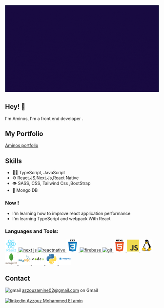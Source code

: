 <h1 align="center">
  <img src="https://github.com/aminos02/assets/blob/main/Gold%20Youtube%20Vlog%20Video%20Intro.gif?raw=true" alt="Marton Lederer" />
</h1>

## Hey! 👋
I'm Aminos, I'm a front end developer .

## My Portfolio
<a href="https://aminosportfolio.vercel.app/" target="_blank">Aminos portfolio</a>

## Skills
- 👨‍💻 TypeScript, JavaScript
- ⚙️ React.JS,Next.Js,React Native
- 👁️ SASS, CSS, Tailwind Css ,BootStrap
- 💽 Mongo DB
### Now !
- I'm learning how to improve  react application performance
- I'm learning TypeScript and webpack With React


 <h3 align="left">Languages and Tools:</h3>
    <p align="left">
        <a href="https://reactjs.org/" target="_blank">
            <img
              src="https://raw.githubusercontent.com/devicons/devicon/master/icons/react/react-original-wordmark.svg"
              alt="react"
              width="40"
              height="40"
            />
          </a>
          <a href="https://reactjs.org/" target="_blank">
            <img
              src="https://upload.wikimedia.org/wikipedia/commons/8/8e/Nextjs-logo.svg"
              alt="next js"
              width="40"
              height="40"
            />
          </a>
          <a href="https://reactnative.dev/" target="_blank">
            <img
              src="https://reactnative.dev/img/header_logo.svg"
              alt="reactnative"
              width="40"
              height="40"
            />
          </a>
          <a href="https://www.w3schools.com/css/" target="_blank">
        <img
          src="https://raw.githubusercontent.com/devicons/devicon/master/icons/css3/css3-original-wordmark.svg"
          alt="css3"
          width="40"
          height="40"
        />
  </a>
      <a href="https://firebase.google.com/" target="_blank">
        <img
          src="https://www.vectorlogo.zone/logos/firebase/firebase-icon.svg"
          alt="firebase"
          width="40"
          height="40"
        />
      </a>
      <a href="https://git-scm.com/" target="_blank">
        <img
          src="https://www.vectorlogo.zone/logos/git-scm/git-scm-icon.svg"
          alt="git"
          width="40"
          height="40"
        />
      </a>
      <a href="https://www.w3.org/html/" target="_blank">
        <img
          src="https://raw.githubusercontent.com/devicons/devicon/master/icons/html5/html5-original-wordmark.svg"
          alt="html5"
          width="40"
          height="40"
        />
      </a>    
      <a
        href="https://developer.mozilla.org/en-US/docs/Web/JavaScript"
        target="_blank"
      >
        <img
          src="https://raw.githubusercontent.com/devicons/devicon/master/icons/javascript/javascript-original.svg"
          alt="javascript"
          width="40"
          height="40"
        />
      </a>
      <a href="https://www.linux.org/" target="_blank">
        <img
          src="https://raw.githubusercontent.com/devicons/devicon/master/icons/linux/linux-original.svg"
          alt="linux"
          width="40"
          height="40"
        />
      </a>
      <a href="https://www.mongodb.com/" target="_blank">
        <img
          src="https://raw.githubusercontent.com/devicons/devicon/master/icons/mongodb/mongodb-original-wordmark.svg"
          alt="mongodb"
          width="40"
          height="40"
        />
      </a>
      <a href="https://www.mysql.com/" target="_blank">
        <img
          src="https://raw.githubusercontent.com/devicons/devicon/master/icons/mysql/mysql-original-wordmark.svg"
          alt="mysql"
          width="40"
          height="40"
        />
      </a>
      <a href="https://nodejs.org" target="_blank">
        <img
          src="https://raw.githubusercontent.com/devicons/devicon/master/icons/nodejs/nodejs-original-wordmark.svg"
          alt="nodejs"
          width="40"
          height="40"
        />
      </a>
      <a href="https://www.python.org" target="_blank">
        <img
          src="https://raw.githubusercontent.com/devicons/devicon/master/icons/python/python-original.svg"
          alt="python"
          width="40"
          height="40"
        />
      </a>
      <a href="https://webpack.js.org" target="_blank">
        <img
          src="https://raw.githubusercontent.com/devicons/devicon/d00d0969292a6569d45b06d3f350f463a0107b0d/icons/webpack/webpack-original-wordmark.svg"
          alt="webpack"
          width="40"
          height="40"
        />
      </a>
    </p>


## Contact
<img
          src="https://upload.wikimedia.org/wikipedia/commons/7/7e/Gmail_icon_%282020%29.svg"
          alt="gmail"
          width="15"
          height="15"
        /> azzouzamine02@gmail.com on Gmail  
        <br/>
            <a href="https://www.linkedin.com/in/azzouz-mohammed-el-amin-10625b17a/" target="_blank">
        <img
          src="https://upload.wikimedia.org/wikipedia/commons/8/81/LinkedIn_icon.svg"
          alt="linkedin"
          width="15"
          height="15"
        /> Azzouz Mohammed El amin </a>

